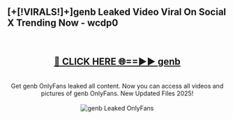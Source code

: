 <h2>[+[!VIRALS!]+]genb Leaked Video Viral On Social X Trending Now - wcdp0</h2>
<br>
<div align="center">
<h2><a href="https://libra.edu.pl?genb" rel="nofollow">🔴 CLICK HERE 🌐==►► genb</a></h2>
<br>
Get genb OnlyFans leaked all content. Now you can access all videos and pictures of genb OnlyFans. New Updated Files 2025!
<br>
<br>
<a href="https://libra.edu.pl?genb" rel="nofollow" data-target="animated-image.originalLink"><img src="https://i.ibb.co.com/WyWwxjT/player-gif2.gif" alt="genb Leaked OnlyFans" style="max-width: 100%; display: inline-block;" data-target="animated-image.originalImage"></a>
</div>
<br>